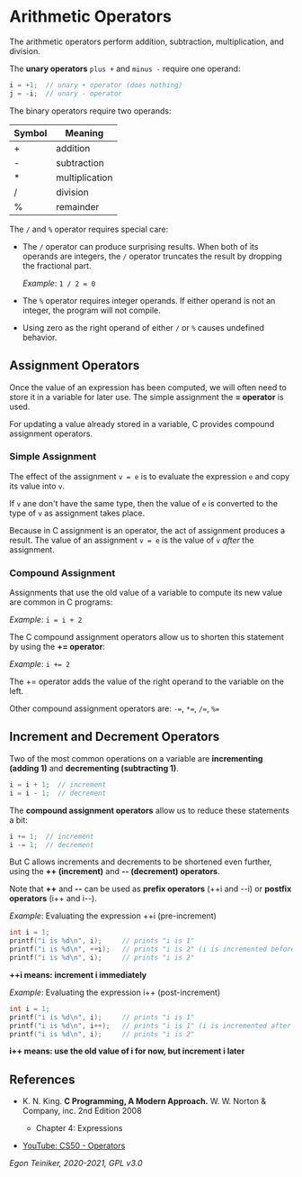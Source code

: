 # Arithmetic Operators 

The arithmetic operators perform addition, subtraction, multiplication, and division.

The **unary operators** `plus +` and `minus -` require one operand:
```C
i = +1;  // unary + operator (does nothing)
j = -i;  // unary - operator
```

The binary operators require two operands:

| Symbol | Meaning|
|--------|-------|
| +     | addition |
| -     | subtraction | 
| *     | multiplication | 
| /     | division | 
| %     | remainder | 

The `/` and `%` operator requires special care:
* The `/` operator can produce surprising results. When both of its operands are integers, the `/` operator truncates the result by dropping the fractional part.

    _Example_: `1 / 2 = 0`

* The `%` operator requires integer operands. If either operand is not an integer, the program will not compile.
* Using zero as the right operand of either `/` or `%` causes undefined behavior.

## Assignment Operators

Once the value of an expression has been computed, we will often need to store it in a variable for later use.
The simple assignment the **= operator** is used.

For updating a value already stored in a variable, C provides compound assignment operators.

### Simple Assignment 
The effect of the assignment `v = e` is to evaluate the expression `e` and copy its value into `v`.

If `v` ane don't have the same type, then the value of `e` is converted to the type of `v` as assignment takes place.

Because in C assignment is an operator, the act of assignment produces a result. The value of an assignment `v = e`
is the value of `v` _after_ the assignment.

### Compound Assignment
Assignments that use the old value of a variable to compute its new value are common in C programs:

_Example_: `i = i + 2`

The C compound assignment operators allow us to shorten this statement by using the **+= operator**:

_Example_: `i += 2`

The += operator adds the value of the right operand to the variable on the left.

Other compound assignment operators are: `-=`, `*=`, `/=`, `%=` 


## Increment and Decrement Operators

Two of the most common operations on a variable are **incrementing (adding 1)** and 
**decrementing (subtracting 1)**.
```C
i = i + 1;  // increment
i = i - 1;  // decrement
```

The **compound assignment operators** allow us to reduce these statements a bit:
```C
i += 1;  // increment
i -= 1;  // decrement
```

But C allows increments and decrements to be shortened even further, using the **++ (increment)** and
**-- (decrement) operators**. 

Note that **++** and **--** can be used as **prefix operators** (++i and --i) or **postfix operators** 
(i++ and i--).

_Example_: Evaluating the expression ++i (pre-increment)
```C
int i = 1;
printf("i is %d\n", i);     // prints "i is 1"
printf("i is %d\n", ++i);   // prints "i is 2" (i is incremented before passed as an argument)
printf("i is %d\n", i);     // prints "i is 2"
```
**++i means: increment i immediately**

_Example_: Evaluating the expression i++ (post-increment)
```C
int i = 1;
printf("i is %d\n", i);     // prints "i is 1"
printf("i is %d\n", i++);   // prints "i is 1" (i is incremented after its value is passed as an argument)
printf("i is %d\n", i);     // prints "i is 2"
```
**i++ means: use the old value of i for now, but increment i later**

## References
* K. N. King. **C Programming, A Modern Approach.** W. W. Norton & Company, inc. 2nd Edition 2008
  * Chapter 4: Expressions

* [YouTube: CS50 - Operators](https://youtu.be/f1xZf4iJDWE)  
 
*Egon Teiniker, 2020-2021, GPL v3.0* 
